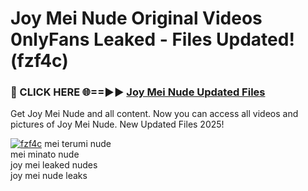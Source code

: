 # Joy Mei Nude Original Videos 0nlyFans Leaked - Files Updated! (fzf4c)

<h3>🔴 CLICK HERE 🌐==►► <a href="https://tinyurl.com/yc6ubb5a" rel="nofollow">Joy Mei Nude Updated Files</a></h3>

Get Joy Mei Nude and all content. Now you can access all videos and pictures of Joy Mei Nude. New Updated Files 2025!

[![fzf4c](https://i.imgur.com/7eu0CRL.gif)](https://tinyurl.com/yc6ubb5a)
mei terumi nude<br>
mei minato nude<br>
joy mei leaked nudes<br>
joy mei nude leaks